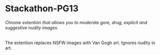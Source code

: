 # Stackathon-PG13
###### Chrome extention that allows you to moderate gore, drug, explicit and suggestive nudity images. 

The extention replaces NSFW images with Van Gogh art. Ignores nudity in art.
